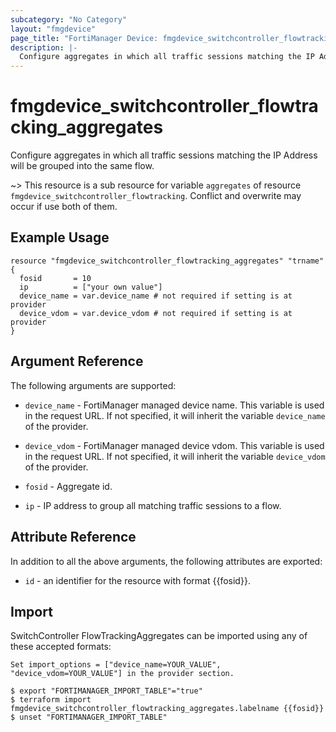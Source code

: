 ```yaml
---
subcategory: "No Category"
layout: "fmgdevice"
page_title: "FortiManager Device: fmgdevice_switchcontroller_flowtracking_aggregates"
description: |-
  Configure aggregates in which all traffic sessions matching the IP Address will be grouped into the same flow.
---
```


# fmgdevice_switchcontroller_flowtracking_aggregates
Configure aggregates in which all traffic sessions matching the IP Address will be grouped into the same flow.

~> This resource is a sub resource for variable `aggregates` of resource `fmgdevice_switchcontroller_flowtracking`. Conflict and overwrite may occur if use both of them.



## Example Usage

```hcl
resource "fmgdevice_switchcontroller_flowtracking_aggregates" "trname" {
  fosid       = 10
  ip          = ["your own value"]
  device_name = var.device_name # not required if setting is at provider
  device_vdom = var.device_vdom # not required if setting is at provider
}
```

## Argument Reference


The following arguments are supported:

* `device_name` - FortiManager managed device name. This variable is used in the request URL. If not specified, it will inherit the variable `device_name` of the provider.
* `device_vdom` - FortiManager managed device vdom. This variable is used in the request URL. If not specified, it will inherit the variable `device_vdom` of the provider.

* `fosid` - Aggregate id.
* `ip` - IP address to group all matching traffic sessions to a flow.


## Attribute Reference

In addition to all the above arguments, the following attributes are exported:
* `id` - an identifier for the resource with format {{fosid}}.

## Import

SwitchController FlowTrackingAggregates can be imported using any of these accepted formats:
```
Set import_options = ["device_name=YOUR_VALUE", "device_vdom=YOUR_VALUE"] in the provider section.

$ export "FORTIMANAGER_IMPORT_TABLE"="true"
$ terraform import fmgdevice_switchcontroller_flowtracking_aggregates.labelname {{fosid}}
$ unset "FORTIMANAGER_IMPORT_TABLE"
```

